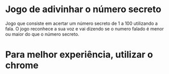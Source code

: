 # Jogo de adivinhar o número secreto
Jogo que consiste em acertar um número secreto de 1 a 100 utilizando a fala. O jogo reconhece a sua voz e vai dizendo se o numero falado é menor ou maior do que o número secreto.
# Para melhor experiência, utilizar o chrome
